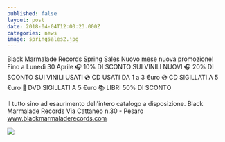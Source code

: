 ```yaml
---
published: false
layout: post
date: 2018-04-04T12:00:23.000Z
categories: news
image: springsales2.jpg
---
```

Black Marmalade Records Spring Sales
Nuovo mese nuova promozione!
Fino a Lunedì 30 Aprile
🎧 10% DI SCONTO SUI VINILI NUOVI
🎧 20% DI SCONTO SUI VINILI USATI
💿 CD USATI DA 1 a 3 €uro 
💿 CD SIGILLATI A 5 €uro 
📀 DVD SIGILLATI A 5 €uro
📚 LIBRI 50% DI SCONTO

Il tutto sino ad esaurimento dell'intero catalogo a disposizione.
Black Marmalade Records Via Cattaneo n.30 - Pesaro
www.blackmarmaladerecords.com

![]({{site.baseurl}}/http://i67.tinypic.com/zumpt1.jpg)
